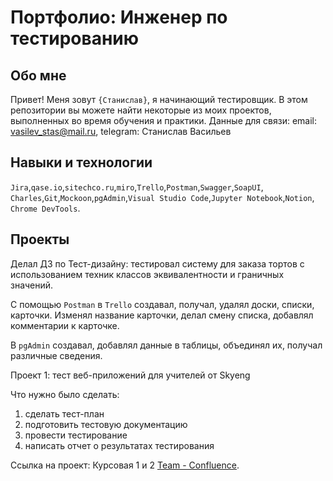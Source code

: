 # Портфолио: Инженер по тестированию

## Обо мне

Привет! Меня зовут ``{Станислав}``, я начинающий тестировщик.
В этом репозитории вы можете найти некоторые из моих проектов, выполненных во время обучения и
практики.
Данные для связи: email: vasilev_stas@mail.ru, telegram: Станислав Васильев

## Навыки и технологии

``Jira``,``qase.io``,``sitechco.ru``,``miro``,``Trello``,``Postman``,``Swagger``,``SoapUI``,
``Charles``,``Git``,``Mockoon``,``pgAdmin``,``Visual Studio Code``,``Jupyter Notebook``,``Notion``,
``Chrome DevTools``.

## Проекты

Делал ДЗ по Тест-дизайну: тестировал систему для заказа тортов с использованием техник классов
эквивалентности и граничных значений. 

С помощью ``Postman`` в ``Trello`` создавал, получал, удалял доски, списки, карточки. Изменял название 
карточки, делал смену списка, добавлял комментарии к карточке. 

В ``pgAdmin`` создавал, добавлял данные в таблицы, объединял их, получал различные сведения.

Проект 1: тест веб-приложений для учителей от Skyeng

Что нужно было сделать:

1. сделать тест-план
2. подготовить тестовую документацию
3. провести тестирование
4. написать отчет о результатах тестирования

Ссылка на проект: Курсовая 1 и 2 [Team - Confluence](https://qa-bug-report33.atlassian.net/wiki/spaces/TEAM/pages/33183/1+2).




<!---
Stas321Vas/Stas321Vas is a ✨ special ✨ repository because its `README.md` (this file) appears on your GitHub profile.
You can click the Preview link to take a look at your changes.
--->
